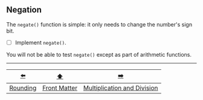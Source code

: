 ## Negation

The `negate()` function is simple: it only needs to change the number's sign bit.

- [ ] Implement `negate()`.

You will not be able to test `negate()` except as part of arithmetic functions.

---

|    [⬅️](06-rounding.md)    |      [⬆️](../README.md)      |             [➡️](08-multiply-divide.md)              |
|:--------------------------:|:----------------------------:|:----------------------------------------------------:|
| [Rounding](06-rounding.md) | [Front Matter](../README.md) | [Multiplication and Division](08-multiply-divide.md) |
